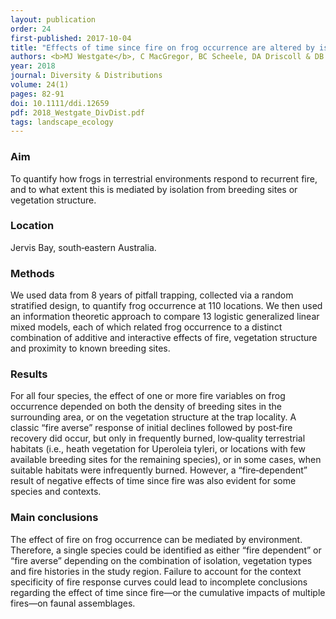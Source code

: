 ```yaml
---
layout: publication
order: 24
first-published: 2017-10-04
title: "Effects of time since fire on frog occurrence are altered by isolation, vegetation, and fire frequency gradients."
authors: <b>MJ Westgate</b>, C MacGregor, BC Scheele, DA Driscoll & DB Lindenmayer
year: 2018
journal: Diversity & Distributions
volume: 24(1)
pages: 82-91
doi: 10.1111/ddi.12659
pdf: 2018_Westgate_DivDist.pdf
tags: landscape_ecology
---
```

<h3>Aim</h3>
To quantify how frogs in terrestrial environments respond to recurrent fire, and to what extent this is mediated by isolation from breeding sites or vegetation structure.

<h3>Location</h3>
Jervis Bay, south‐eastern Australia.

<h3>Methods</h3>
We used data from 8 years of pitfall trapping, collected via a random stratified design, to quantify frog occurrence at 110 locations. We then used an information theoretic approach to compare 13 logistic generalized linear mixed models, each of which related frog occurrence to a distinct combination of additive and interactive effects of fire, vegetation structure and proximity to known breeding sites.

<h3>Results</h3>
For all four species, the effect of one or more fire variables on frog occurrence depended on both the density of breeding sites in the surrounding area, or on the vegetation structure at the trap locality. A classic “fire averse” response of initial declines followed by post‐fire recovery did occur, but only in frequently burned, low‐quality terrestrial habitats (i.e., heath vegetation for Uperoleia tyleri, or locations with few available breeding sites for the remaining species), or in some cases, when suitable habitats were infrequently burned. However, a “fire‐dependent” result of negative effects of time since fire was also evident for some species and contexts.

<h3>Main conclusions</h3>
The effect of fire on frog occurrence can be mediated by environment. Therefore, a single species could be identified as either “fire dependent” or “fire averse” depending on the combination of isolation, vegetation types and fire histories in the study region. Failure to account for the context specificity of fire response curves could lead to incomplete conclusions regarding the effect of time since fire—or the cumulative impacts of multiple fires—on faunal assemblages.